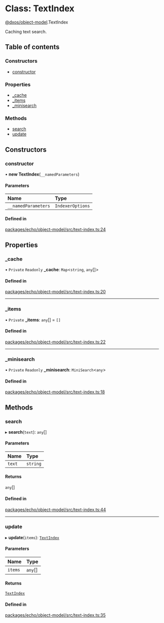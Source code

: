 # Class: TextIndex

[@dxos/object-model](../modules/dxos_object_model.md).TextIndex

Caching text search.

## Table of contents

### Constructors

- [constructor](dxos_object_model.TextIndex.md#constructor)

### Properties

- [\_cache](dxos_object_model.TextIndex.md#_cache)
- [\_items](dxos_object_model.TextIndex.md#_items)
- [\_minisearch](dxos_object_model.TextIndex.md#_minisearch)

### Methods

- [search](dxos_object_model.TextIndex.md#search)
- [update](dxos_object_model.TextIndex.md#update)

## Constructors

### constructor

• **new TextIndex**(`__namedParameters`)

#### Parameters

| Name | Type |
| :------ | :------ |
| `__namedParameters` | `IndexerOptions` |

#### Defined in

[packages/echo/object-model/src/text-index.ts:24](https://github.com/dxos/dxos/blob/e3b936721/packages/echo/object-model/src/text-index.ts#L24)

## Properties

### \_cache

• `Private` `Readonly` **\_cache**: `Map`<`string`, `any`[]\>

#### Defined in

[packages/echo/object-model/src/text-index.ts:20](https://github.com/dxos/dxos/blob/e3b936721/packages/echo/object-model/src/text-index.ts#L20)

___

### \_items

• `Private` **\_items**: `any`[] = `[]`

#### Defined in

[packages/echo/object-model/src/text-index.ts:22](https://github.com/dxos/dxos/blob/e3b936721/packages/echo/object-model/src/text-index.ts#L22)

___

### \_minisearch

• `Private` `Readonly` **\_minisearch**: `MiniSearch`<`any`\>

#### Defined in

[packages/echo/object-model/src/text-index.ts:18](https://github.com/dxos/dxos/blob/e3b936721/packages/echo/object-model/src/text-index.ts#L18)

## Methods

### search

▸ **search**(`text`): `any`[]

#### Parameters

| Name | Type |
| :------ | :------ |
| `text` | `string` |

#### Returns

`any`[]

#### Defined in

[packages/echo/object-model/src/text-index.ts:44](https://github.com/dxos/dxos/blob/e3b936721/packages/echo/object-model/src/text-index.ts#L44)

___

### update

▸ **update**(`items`): [`TextIndex`](dxos_object_model.TextIndex.md)

#### Parameters

| Name | Type |
| :------ | :------ |
| `items` | `any`[] |

#### Returns

[`TextIndex`](dxos_object_model.TextIndex.md)

#### Defined in

[packages/echo/object-model/src/text-index.ts:35](https://github.com/dxos/dxos/blob/e3b936721/packages/echo/object-model/src/text-index.ts#L35)
